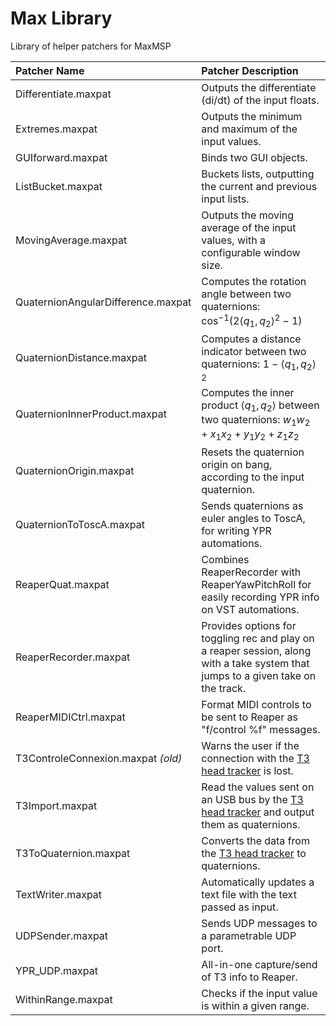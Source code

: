 # Max Library

 Library of helper patchers for MaxMSP

|  Patcher Name | Patcher Description  |
| :------------ | :------------ |
| Differentiate.maxpat  | Outputs the differentiate (di/dt) of the input floats.  |
| Extremes.maxpat  | Outputs the minimum and maximum of the input values.  |
| GUIforward.maxpat  | Binds two GUI objects.  |
| ListBucket.maxpat  | Buckets lists, outputting the current and previous input lists.  |
| MovingAverage.maxpat  |  Outputs the moving average of the input values, with a configurable window size. |
| QuaternionAngularDifference.maxpat   | Computes the rotation angle between two quaternions: $\cos^{-1}(2\left \langle  q_1,q_2 \right \rangle^2 - 1)$|
| QuaternionDistance.maxpat  | Computes a distance indicator between two quaternions:  $1 - \left \langle q_1,q_2 \right \rangle ^2$  |
| QuaternionInnerProduct.maxpat  | Computes the inner product $\left \langle  q_1,q_2 \right \rangle$ between two quaternions: $w_1w_2 + x_1x_2 + y_1y_2 + z_1z_2$  |
| QuaternionOrigin.maxpat  |  Resets the quaternion origin on bang, according to the input quaternion. |
| QuaternionToToscA.maxpat  |  Sends quaternions as euler angles to ToscA, for writing YPR automations. |
| ReaperQuat.maxpat|  Combines ReaperRecorder with ReaperYawPitchRoll for easily recording YPR info on VST automations.  |
| ReaperRecorder.maxpat|  Provides options for toggling rec and play on a reaper session, along with a take system that jumps to a given take on the track.  |
| ReaperMIDICtrl.maxpat |  Format MIDI controls to be sent to Reaper as "f/control %f" messages. |
| T3ControleConnexion.maxpat *(old)* |  Warns the user if the connection with the [T3 head tracker](http://feichter-audio.com/produits/diffusion/t3/ "T3 head tracker") is lost.  |
| T3Import.maxpat   | Read the values sent on an USB bus by the [T3 head tracker](http://feichter-audio.com/produits/diffusion/t3/ "T3 head tracker") and output them as quaternions. |
| T3ToQuaternion.maxpat  |  Converts the data from the [T3 head tracker](http://feichter-audio.com/produits/diffusion/t3/ "T3 head tracker") to quaternions. |
| TextWriter.maxpat  |  Automatically updates a text file with the text passed as input. |
| UDPSender.maxpat  |  Sends UDP messages to a parametrable UDP port. |
| YPR_UDP.maxpat  |  All-in-one capture/send of T3 info to Reaper. |
| WithinRange.maxpat  |  Checks if the input value is within a given range. |
